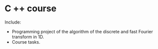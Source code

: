 # C ++ course
Include:
* Programming project of the algorithm of the discrete and fast Fourier transform in 1D.
* Course tasks.
